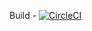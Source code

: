 Build - [![CircleCI](https://circleci.com/gh/rohandalvi/tap/tree/master.svg?style=svg)](https://circleci.com/gh/rohandalvi/tap/tree/master)
